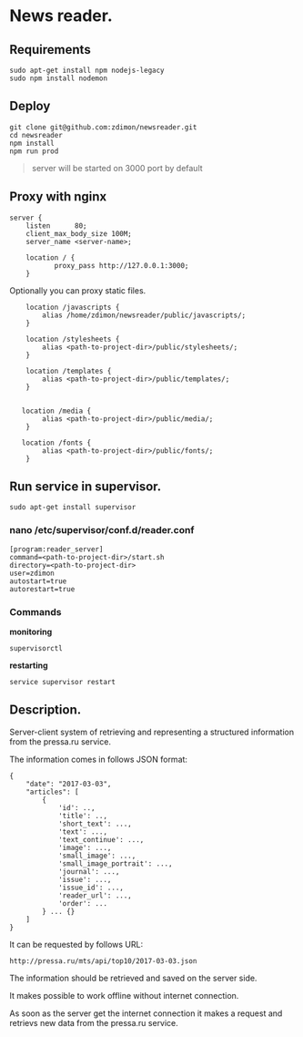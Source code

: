 # News reader.

## Requirements

    sudo apt-get install npm nodejs-legacy
    sudo npm install nodemon

## Deploy

    git clone git@github.com:zdimon/newsreader.git
    cd newsreader
    npm install
    npm run prod
    
> server will be started on 3000 port by default


## Proxy with nginx


    server {
        listen      80;
        client_max_body_size 100M;
        server_name <server-name>;
        
        location / {
               proxy_pass http://127.0.0.1:3000;
        }

Optionally you can proxy static files.

 
        location /javascripts {
            alias /home/zdimon/newsreader/public/javascripts/;
        }

        location /stylesheets {
            alias <path-to-project-dir>/public/stylesheets/;
        }

        location /templates {
            alias <path-to-project-dir>/public/templates/;
        }


       location /media {
            alias <path-to-project-dir>/public/media/;
        }

       location /fonts {
            alias <path-to-project-dir>/public/fonts/;
        }


## Run service in supervisor.

    sudo apt-get install supervisor
    
### nano /etc/supervisor/conf.d/reader.conf

    [program:reader_server]
    command=<path-to-project-dir>/start.sh
    directory=<path-to-project-dir>
    user=zdimon
    autostart=true
    autorestart=true
    
    
### Commands

**monitoring**
    
    supervisorctl

**restarting**

    service supervisor restart


## Description.


Server-client system of retrieving and representing a structured information from the pressa.ru service.

The information comes in follows JSON format:



    {
        "date": "2017-03-03",
        "articles": [
            {
                'id': ..,
                'title': ..,
                'short_text': ...,
                'text': ...,
                'text_continue': ...,
                'image': ...,
                'small_image': ...,
                'small_image_portrait': ...,
                'journal': ...,
                'issue': ...,
                'issue_id': ...,
                'reader_url': ...,
                'order': ...
            } ... {}
        ]
    }

It can be requested by follows URL:

    http://pressa.ru/mts/api/top10/2017-03-03.json

The information should be retrieved and saved on the server side.

It makes possible to work offline without internet connection.

As soon as the server get the internet connection it makes a request and retrievs new data from the pressa.ru service.
